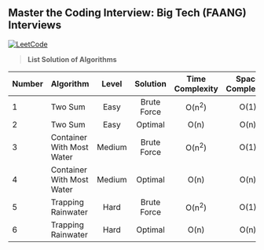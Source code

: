 ## Master the Coding Interview: Big Tech (FAANG) Interviews

[![LeetCode](https://img.shields.io/badge/LeetCode-cibofdevs-blue.svg)](https://leetcode.com/cibofdevs/)


> **List Solution of Algorithms**

|**Number**|**Algorithm**|**Level**|**Solution**|**Time Complexity**|**Space Complexity**|**Code**|**LeetCode**|
|:--|:--|:--:|:--:|:--:|:--:|:--:|:--|
|1|Two Sum|Easy|Brute Force|O(n<sup>2</sup>)|O(1)|[solution.js](https://github.com/cibofdevs/faang-coding-interviews/blob/main/0001.two-sum/brute-force/solution.js)|https://leetcode.com/problems/two-sum|
|2|Two Sum|Easy|Optimal|O(n)|O(n)|[solution.js](https://github.com/cibofdevs/faang-coding-interviews/blob/main/0001.two-sum/optimal-solution/solution.js)|https://leetcode.com/problems/two-sum|
|3|Container With Most Water|Medium|Brute Force|O(n<sup>2</sup>)|O(1)|[solution.js](https://github.com/cibofdevs/faang-coding-interviews/blob/main/0002.maximum-water-container/brute-force/solution.js)|https://leetcode.com/problems/container-with-most-water|
|4|Container With Most Water|Medium|Optimal|O(n)|O(n)|[solution.js](https://github.com/cibofdevs/faang-coding-interviews/blob/main/0002.maximum-water-container/optimal-solution/solution.js)|https://leetcode.com/problems/container-with-most-water|
|5|Trapping Rainwater|Hard|Brute Force|O(n<sup>2</sup>)|O(1)|[solution.js](https://github.com/cibofdevs/faang-coding-interviews/blob/main/0003.trapping-rainwater/brute-force/solution.js)||
|6|Trapping Rainwater|Hard|Optimal|O(n)|O(n)|[solution.js](https://github.com/cibofdevs/faang-coding-interviews/blob/main/0003.trapping-rainwater/optimal-solution/solution.js)||
